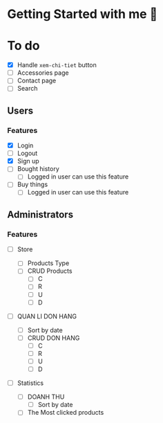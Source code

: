 # Getting Started with me 👣

# To do

- [x] Handle `xem-chi-tiet` button
- [ ] Accessories page
- [ ] Contact page
- [ ] Search

## Users

### Features

- [x] Login
- [ ] Logout
- [x] Sign up
- [ ] Bought history
  - [ ] Logged in user can use this feature
- [ ] Buy things
  - [ ] Logged in user can use this feature

## Administrators

### Features

- [ ] Store
  - [ ] Products Type
  - [ ] CRUD Products
    - [ ] C
    - [ ] R
    - [ ] U
    - [ ] D
- [ ] QUAN LI DON HANG

  - [ ] Sort by date
  - [ ] CRUD DON HANG
    - [ ] C
    - [ ] R
    - [ ] U
    - [ ] D

- [ ] Statistics
  - [ ] DOANH THU
    - [ ] Sort by date
  - [ ] The Most clicked products
